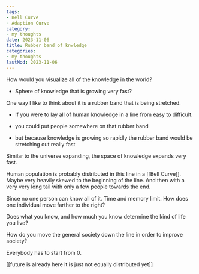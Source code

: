 ```yaml
---
tags:
- Bell Curve
- Adaption Curve
category:
- my thoughts
date: 2023-11-06
title: Rubber band of knwledge
categories:
- my thoughts
lastMod: 2023-11-06
---
```

How would you visualize all of the knowledge in the world?

  + Sphere of knowledge that is growing very fast?

One way I like to think about it is a rubber band that is being stretched.

  + If you were to lay all of human knowledge in a line from easy to difficult.

  + you could put people somewhere on that rubber band

  + but because knowledge is growing so rapidly the rubber band would be stretching out really fast

Similar to the universe expanding, the space of knowledge expands very fast.

Human population is probably distributed in this line in a [[Bell Curve]]. Maybe very heavily skewed to the beginning of the line. And then with a very very long tail with only a few people towards the end.

Since no one person can know all of it. Time and memory limit. How does one individual move farther to the right?



Does what you know, and how much you know determine the kind of life you live?

How do you move the general society down the line in order to improve society?



Everybody has to start from 0.

[[future is already here it is just not equally distributed yet]]



